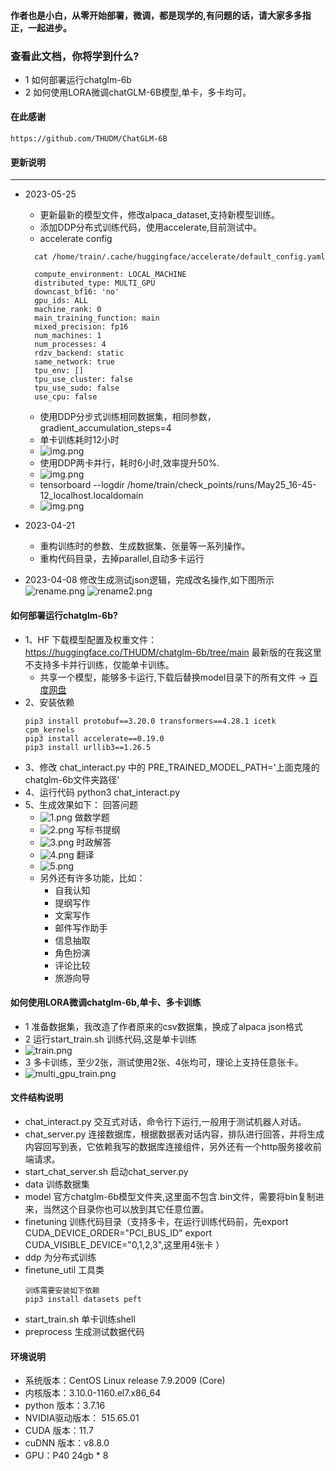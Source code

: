 #### 作者也是小白，从零开始部署，微调，都是现学的,有问题的话，请大家多多指正，一起进步。

### 查看此文档，你将学到什么?

+ 1 如何部署运行chatglm-6b
+ 2 如何使用LORA微调chatGLM-6B模型,单卡，多卡均可。

#### 在此感谢
~~~
https://github.com/THUDM/ChatGLM-6B
~~~

#### 更新说明
---
+ 2023-05-25
  - 更新最新的模型文件，修改alpaca_dataset,支持新模型训练。
  - 添加DDP分布式训练代码，使用accelerate,目前测试中。
  - accelerate config
  ~~~
    cat /home/train/.cache/huggingface/accelerate/default_config.yaml 
  
    compute_environment: LOCAL_MACHINE
    distributed_type: MULTI_GPU                                                                                                                                                                                                        
    downcast_bf16: 'no'
    gpu_ids: ALL
    machine_rank: 0
    main_training_function: main
    mixed_precision: fp16
    num_machines: 1
    num_processes: 4
    rdzv_backend: static
    same_network: true
    tpu_env: []
    tpu_use_cluster: false
    tpu_use_sudo: false
    use_cpu: false
  ~~~
    - 使用DDP分步式训练相同数据集，相同参数，gradient_accumulation_steps=4
    - 单卡训练耗时12小时
    - ![img.png](images/img.png)
    - 使用DDP两卡并行，耗时6小时,效率提升50%.
    - ![img.png](images/ddp_img.png)
    - tensorboard --logdir /home/train/check_points/runs/May25_16-45-12_localhost.localdomain
    - ![img.png](images/img_1.png)

+ 2023-04-21 
    - 重构训练时的参数、生成数据集、张量等一系列操作。
    - 重构代码目录，去掉parallel,自动多卡运行
  
+ 2023-04-08 修改生成测试json逻辑，完成改名操作,如下图所示
  ![rename.png](images%2Frename.png)
  ![rename2.png](images%2Frename2.png)

#### 如何部署运行chatglm-6b?

- 1、HF 下载模型配置及权重文件： https://huggingface.co/THUDM/chatglm-6b/tree/main  最新版的在我这里不支持多卡并行训练，仅能单卡训练。
  - 共享一个模型，能够多卡运行,下载后替换model目录下的所有文件 -> [百度网盘](https://pan.baidu.com/s/15O5WSDVqXH0QEjm5DeNeng?pwd=8888)
- 2、安装依赖
  ~~~
  pip3 install protobuf==3.20.0 transformers==4.28.1 icetk cpm_kernels
  pip3 install accelerate==0.19.0
  pip3 install urllib3==1.26.5
  ~~~
- 3、修改 chat_interact.py 中的 PRE_TRAINED_MODEL_PATH='上面克隆的chatglm-6b文件夹路径'
- 4、运行代码 python3 chat_interact.py
- 5、生成效果如下：
  回答问题
    - ![1.png](images%2F1.png)
      做数学题
    - ![2.png](images%2F2.png)
      写标书提纲
    - ![3.png](images%2F3.png)
      时政解答
    - ![4.png](images%2F4.png)
      翻译
    - ![5.png](images%2F5.png)
    - 另外还有许多功能，比如：
        - 自我认知
        - 提纲写作
        - 文案写作
        - 邮件写作助手
        - 信息抽取
        - 角色扮演
        - 评论比较
        - 旅游向导

#### 如何使用LORA微调chatglm-6b,单卡、多卡训练

+ 1 准备数据集，我改造了作者原来的csv数据集，换成了alpaca json格式
+ 2 运行start_train.sh 训练代码,这是单卡训练
+ ![train.png](images%2Ftrain.png)
+ 3 多卡训练，至少2张，测试使用2张、4张均可，理论上支持任意张卡。
+ ![multi_gpu_train.png](images%2Fmulti_gpu_train.png)

#### 文件结构说明

+ chat_interact.py 交互式对话，命令行下运行,一般用于测试机器人对话。
+ chat_server.py 连接数据库，根据数据表对话内容，排队进行回答，并将生成内容回写到表，它依赖我写的数据库连接组件，另外还有一个http服务接收前端请求。
+ start_chat_server.sh 启动chat_server.py
+ data 训练数据集
+ model 官方chatglm-6b模型文件夹,这里面不包含.bin文件，需要将bin复制进来，当然这个目录你也可以放到其它任意位置。
+ finetuning 训练代码目录（支持多卡，在运行训练代码前，先export CUDA_DEVICE_ORDER="PCI_BUS_ID" export CUDA_VISIBLE_DEVICE="0,1,2,3",这里用4张卡 ）
+ ddp 为分布式训练
+ finetune_util 工具类
  ~~~
  训练需要安装如下依赖
  pip3 install datasets peft
  ~~~
+ start_train.sh 单卡训练shell
+ preprocess 生成测试数据代码

#### 环境说明

+ 系统版本：CentOS Linux release 7.9.2009 (Core)
+ 内核版本：3.10.0-1160.el7.x86_64
+ python 版本：3.7.16
+ NVIDIA驱动版本： 515.65.01
+ CUDA 版本：11.7
+ cuDNN 版本：v8.8.0
+ GPU：P40 24gb * 8 